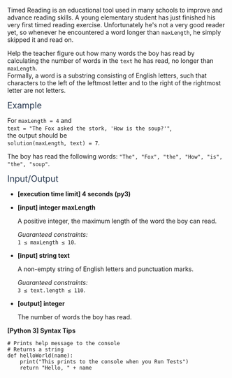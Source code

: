 <p>Timed Reading is an educational tool used in many schools to improve and advance reading skills. A young elementary student has just finished his very first timed reading exercise. Unfortunately he's not a very good reader yet, so whenever he encountered a word longer than <code>maxLength</code>, he simply skipped it and read on.</p>
<p>Help the teacher figure out how many words the boy has read by calculating the number of words in the <code>text</code> he has read, no longer than <code>maxLength</code>.<br />
Formally, a word is a substring consisting of English letters, such that characters to the left of the leftmost letter and to the right of the rightmost letter are not letters.</p>
<p><span class="markdown--header" style="color:#2b3b52;font-size:1.4em">Example</span></p>
<p>For <code>maxLength = 4</code> and<br />
<code>text = "The Fox asked the stork, 'How is the soup?'"</code>,<br />
the output should be<br />
<code>solution(maxLength, text) = 7</code>.</p>
<p>The boy has read the following words: <code>"The", "Fox", "the", "How", "is", "the", "soup"</code>.</p>
<p><span class="markdown--header" style="color:#2b3b52;font-size:1.4em">Input/Output</span></p>
<ul>
<li>
<p><strong>[execution time limit] 4 seconds (py3)</strong></p>
</li>
<li>
<p><strong>[input] integer maxLength</strong></p>
<p>A positive integer, the maximum length of the word the boy can read.</p>
<p><em>Guaranteed constraints:</em><br />
<code>1 ≤ maxLength ≤ 10</code>.</p>
</li>
<li>
<p><strong>[input] string text</strong></p>
<p>A non-empty string of English letters and punctuation marks.</p>
<p><em>Guaranteed constraints:</em><br />
<code>3 ≤ text.length ≤ 110</code>.</p>
</li>
<li>
<p><strong>[output] integer</strong></p>
<p>The number of words the boy has read.</p>
</li>
</ul>
<p><strong>[Python 3] Syntax Tips</strong></p>
<pre><code class="language-python"><span class="hljs-comment"># Prints help message to the console</span>
<span class="hljs-comment"># Returns a string</span>
<span class="hljs-keyword">def</span> <span class="hljs-title function_">helloWorld</span>(<span class="hljs-params">name</span>):
    <span class="hljs-built_in">print</span>(<span class="hljs-string">"This prints to the console when you Run Tests"</span>)
    <span class="hljs-keyword">return</span> <span class="hljs-string">"Hello, "</span> + name

</code></pre>
